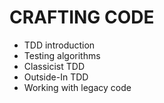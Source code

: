 # CRAFTING CODE

* TDD introduction
* Testing algorithms
* Classicist TDD
* Outside-In TDD
* Working with legacy code
